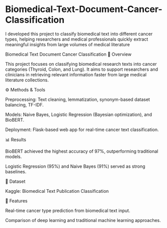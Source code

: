 # Biomedical-Text-Document-Cancer-Classification
I developed this project to classify biomedical text into different cancer types, helping researchers and medical professionals quickly extract meaningful insights from large volumes of medical literature

Biomedical Text Document Cancer Classification
📌 Overview

This project focuses on classifying biomedical research texts into cancer categories (Thyroid, Colon, and Lung). It aims to support researchers and clinicians in retrieving relevant information faster from large medical literature collections.

⚙️ Methods & Tools

Preprocessing: Text cleaning, lemmatization, synonym-based dataset balancing, TF-IDF.

Models: Naive Bayes, Logistic Regression (Bayesian optimization), and BioBERT.

Deployment: Flask-based web app for real-time cancer text classification.

📊 Results

BioBERT achieved the highest accuracy of 97%, outperforming traditional models.

Logistic Regression (95%) and Naive Bayes (91%) served as strong baselines.

📂 Dataset

Kaggle: Biomedical Text Publication Classification

🚀 Features

Real-time cancer type prediction from biomedical text input.

Comparison of deep learning and traditional machine learning approaches.
